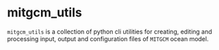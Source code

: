 
# mitgcm_utils
`mitgcm_utils` is a collection of python cli utilities for creating, editing and processing input, output and configuration files of `MITGCM` ocean model. 
